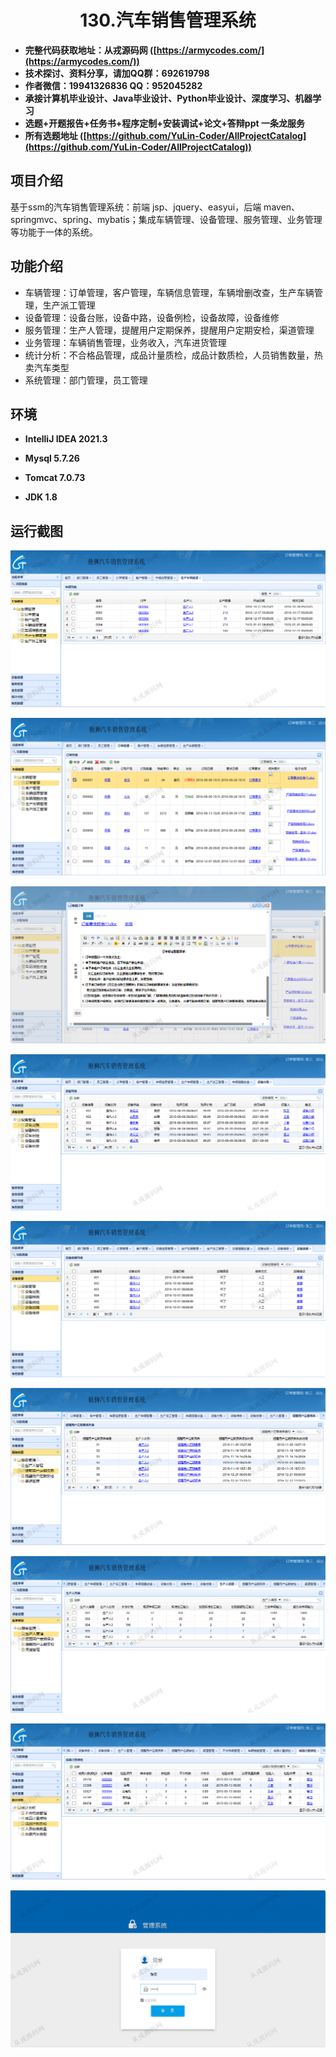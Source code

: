 <p><h1 align="center">130.汽车销售管理系统</h1></p>

- <b>完整代码获取地址：从戎源码网 ([https://armycodes.com/](https://armycodes.com/))</b>
- <b>技术探讨、资料分享，请加QQ群：692619798</b> 
- <b>作者微信：19941326836  QQ：952045282</b> 
- <b>承接计算机毕业设计、Java毕业设计、Python毕业设计、深度学习、机器学习</b>
- <b>选题+开题报告+任务书+程序定制+安装调试+论文+答辩ppt 一条龙服务</b>
- <b>所有选题地址 ([https://github.com/YuLin-Coder/AllProjectCatalog](https://github.com/YuLin-Coder/AllProjectCatalog)) </b>

## 项目介绍
基于ssm的汽车销售管理系统：前端 jsp、jquery、easyui，后端 maven、springmvc、spring、mybatis；集成车辆管理、设备管理、服务管理、业务管理等功能于一体的系统。

## 功能介绍

- 车辆管理：订单管理，客户管理，车辆信息管理，车辆增删改查，生产车辆管理，生产派工管理
- 设备管理：设备台账，设备中路，设备例检，设备故障，设备维修
- 服务管理：生产人管理，提醒用户定期保养，提醒用户定期安检，渠道管理
- 业务管理：车辆销售管理，业务收入，汽车进货管理
- 统计分析：不合格品管理，成品计量质检，成品计数质检，人员销售数量，热卖汽车类型
- 系统管理：部门管理，员工管理

## 环境

- <b>IntelliJ IDEA 2021.3</b>

- <b>Mysql 5.7.26</b>

- <b>Tomcat 7.0.73</b>

- <b>JDK 1.8</b>

## 运行截图
![](screenshot/1.png)

![](screenshot/2.png)

![](screenshot/3.png)

![](screenshot/4.png)

![](screenshot/5.png)

![](screenshot/6.png)

![](screenshot/7.png)

![](screenshot/8.png)

![](screenshot/9.png)
